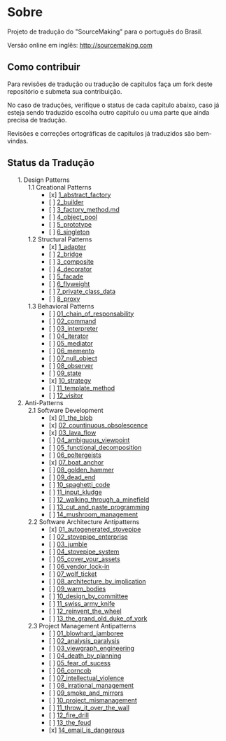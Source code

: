 Sobre
==============

Projeto de tradução do "SourceMaking" para o português do Brasil.

Versão online em inglês:
http://sourcemaking.com

## Como contribuir

Para revisões de tradução ou tradução de capitulos faça um fork deste repositório e submeta sua contribuição.

No caso de traduções, verifique o status de cada capitulo abaixo, caso já esteja sendo traduzido escolha outro capitulo ou uma parte que ainda precisa de tradução.

Revisões e correções ortográficas de capitulos já traduzidos são bem-vindas.

## Status da Tradução
<ul style="list-style:none;">
<li>1. Design Patterns 
  <ul style="list-style:none;">
    <li> 1.1 Creational Patterns 
    <ul style="list-style:none;">
      <li><ul><li>[x] <a href="https://github.com/henryhamon/sourcemaking/blob/master/1_design_patterns/1_creational_patterns/1_abstract_factory.md">1_abstract_factory</a></li></ul></li>
	  <li><ul><li>[ ] <a href="https://github.com/henryhamon/sourcemaking/blob/master/1_design_patterns/1_creational_patterns/2_builder.md">2_builder</a></li></ul></li>
	  <li><ul><li>[ ] <a href="https://github.com/henryhamon/sourcemaking/blob/master/1_design_patterns/1_creational_patterns/3_factory_method.md">3_factory_method.md</a></li></ul></li>
	  <li><ul><li>[ ] <a href="https://github.com/henryhamon/sourcemaking/blob/master/1_design_patterns/1_creational_patterns/4_object_pool.md">4_object_pool</a></li></ul></li>
	  <li><ul><li>[ ] <a href="https://github.com/henryhamon/sourcemaking/blob/master/1_design_patterns/1_creational_patterns/5_prototype.md">5_prototype</a></li></ul></li>
	  <li><ul><li>[ ] <a href="https://github.com/henryhamon/sourcemaking/blob/master/1_design_patterns/1_creational_patterns/6_singleton.md">6_singleton</a></li></ul></li>
      </ul>
    </li>
    <li> 1.2 Structural Patterns
    <ul style="list-style:none;">
      <li><ul><li>[x] <a href="https://github.com/henryhamon/sourcemaking/blob/master/1_design_patterns/2_structural_patterns/1_adapter.md">1_adapter</a></li></ul></li>
	  <li><ul><li>[ ] <a href="https://github.com/henryhamon/sourcemaking/blob/master/1_design_patterns/2_structural_patterns/2_bridge.md">2_bridge</a></li></ul></li>
	  <li><ul><li>[ ] <a href="https://github.com/henryhamon/sourcemaking/blob/master/1_design_patterns/2_structural_patterns/3_composite.md">3_composite</a></li></ul></li>
	  <li><ul><li>[ ] <a href="https://github.com/henryhamon/sourcemaking/blob/master/1_design_patterns/2_structural_patterns/4_decorator.md">4_decorator</a></li></ul></li>
	  <li><ul><li>[ ] <a href="https://github.com/henryhamon/sourcemaking/blob/master/1_design_patterns/2_structural_patterns/5_facade.md">5_facade</a></li></ul></li>
	  <li><ul><li>[ ] <a href="https://github.com/henryhamon/sourcemaking/blob/master/1_design_patterns/2_structural_patterns/6_flyweight.md">6_flyweight</a></li></ul></li>
	  <li><ul><li>[ ] <a href="https://github.com/henryhamon/sourcemaking/blob/master/1_design_patterns/2_structural_patterns/7_private_class_data.md">7_private_class_data</a></li></ul></li>
	  <li><ul><li>[ ] <a href="https://github.com/henryhamon/sourcemaking/blob/master/1_design_patterns/2_structural_patterns/8_proxy.md">8_proxy</a></li></ul></li>
      </ul>
    </li>
    <li> 1.3 Behavioral Patterns
    <ul style="list-style:none;">
      <li><ul><li>[ ] <a href="https://github.com/henryhamon/sourcemaking/blob/master/1_design_patterns/3_behavioral_patterns/01_chain_of_responsibility.md">01_chain_of_responsability</a></li></ul></li>
	  <li><ul><li>[ ] <a href="https://github.com/henryhamon/sourcemaking/blob/master/1_design_patterns/3_behavioral_patterns/02_command.md">02_command</a></li></ul></li>
	  <li><ul><li>[ ] <a href="https://github.com/henryhamon/sourcemaking/blob/master/1_design_patterns/3_behavioral_patterns/03_interpreter.md">03_interpreter</a></li></ul></li>
	  <li><ul><li>[ ] <a href="https://github.com/henryhamon/sourcemaking/blob/master/1_design_patterns/3_behavioral_patterns/04_iterator.md">04_iterator</a></li></ul></li>
	  <li><ul><li>[ ] <a href="https://github.com/henryhamon/sourcemaking/blob/master/1_design_patterns/3_behavioral_patterns/05_mediator.md">05_mediator</a></li></ul></li>
	  <li><ul><li>[ ] <a href="https://github.com/henryhamon/sourcemaking/blob/master/1_design_patterns/3_behavioral_patterns/06_memento.md">06_memento</a></li></ul></li>
	  <li><ul><li>[ ] <a href="https://github.com/henryhamon/sourcemaking/blob/master/1_design_patterns/3_behavioral_patterns/07_null_object.md">07_null_object</a></li></ul></li>
	  <li><ul><li>[ ] <a href="https://github.com/henryhamon/sourcemaking/blob/master/1_design_patterns/3_behavioral_patterns/08_observer.md">08_observer</a></li></ul></li>
	  <li><ul><li>[ ] <a href="https://github.com/henryhamon/sourcemaking/blob/master/1_design_patterns/3_behavioral_patterns/09_state.md">09_state</a></li></ul></li>
      <li><ul><li>[x] <a href="https://github.com/henryhamon/sourcemaking/blob/master/1_design_patterns/3_behavioral_patterns/10_strategy.md">10_strategy</a></li></ul></li>
	  <li><ul><li>[ ] <a href="https://github.com/henryhamon/sourcemaking/blob/master/1_design_patterns/3_behavioral_patterns/11_template_method.md">11_template_method</a></li></ul></li>
	  <li><ul><li>[ ] <a href="https://github.com/henryhamon/sourcemaking/blob/master/1_design_patterns/3_behavioral_patterns/12_visitor.md">12_visitor</a></li></ul></li>
      </ul>
    </li>
  </ul>
 </li>
 
 <li>2. Anti-Patterns
  <ul style="list-style:none;">
    <li> 2.1 Software Development
    <ul style="list-style:none;">
      <li><ul><li>[x] <a href="https://github.com/henryhamon/sourcemaking/blob/master/2_anti_patterns/1_software_development_antipatterns/01_the_blob.md">01_the_blob</a></li></ul></li>
      <li><ul><li>[x] <a href="https://github.com/henryhamon/sourcemaking/blob/master/2_anti_patterns/1_software_development_antipatterns/02_countinuous_obsolescence.md">02_countinuous_obsolescence</a></li></ul></li>
       <li><ul><li>[x] <a href="https://github.com/henryhamon/sourcemaking/blob/master/2_anti_patterns/1_software_development_antipatterns/03_lava_flow.md">03_lava_flow</a></li></ul></li>
       <li><ul><li>[ ] <a href="https://github.com/henryhamon/sourcemaking/blob/master/2_anti_patterns/1_software_development_antipatterns/04_ambiguous_viewpoint.md">04_ambiguous_viewpoint</a></li></ul></li>
       <li><ul><li>[ ] <a href="https://github.com/henryhamon/sourcemaking/blob/master/2_anti_patterns/1_software_development_antipatterns/05_functional_decomposition.md">05_functional_decomposition</a></li></ul></li>
       <li><ul><li>[ ] <a href="https://github.com/henryhamon/sourcemaking/blob/master/2_anti_patterns/1_software_development_antipatterns/06_poltergeists.md">06_poltergeists</a></li></ul></li>
       <li><ul><li>[x] <a href="https://github.com/henryhamon/sourcemaking/blob/master/2_anti_patterns/1_software_development_antipatterns/07_boat_anchor.md">07_boat_anchor</a></li></ul></li>
       <li><ul><li>[ ] <a href="https://github.com/henryhamon/sourcemaking/blob/master/2_anti_patterns/1_software_development_antipatterns/08_golden_hammer.md">08_golden_hammer</a></li></ul></li>
       <li><ul><li>[ ] <a href="https://github.com/henryhamon/sourcemaking/blob/master/2_anti_patterns/1_software_development_antipatterns/09_dead_end.md">09_dead_end</a></li></ul></li>
        <li><ul><li>[ ] <a href="https://github.com/henryhamon/sourcemaking/blob/master/2_anti_patterns/1_software_development_antipatterns/10_spaghetti_code.md">10_spaghetti_code</a></li></ul></li>
        <li><ul><li>[ ] <a href="https://github.com/henryhamon/sourcemaking/blob/master/2_anti_patterns/1_software_development_antipatterns/11_input_kludge.md">11_input_kludge</a></li></ul></li>
        <li><ul><li>[ ] <a href="https://github.com/henryhamon/sourcemaking/blob/master/2_anti_patterns/1_software_development_antipatterns/12_walking_through_a_minefield.md">12_walking_through_a_minefield</a></li></ul></li>
        <li><ul><li>[ ] <a href="https://github.com/henryhamon/sourcemaking/blob/master/2_anti_patterns/1_software_development_antipatterns/13_cut_and_paste_programming.md">13_cut_and_paste_programming</a></li></ul></li>
        <li><ul><li>[ ] <a href="https://github.com/henryhamon/sourcemaking/blob/master/2_anti_patterns/1_software_development_antipatterns/14_mushroom_management.md">14_mushroom_management</a></li></ul></li>
      </ul>
    </li>
    <li> 2.2 Software Architecture Antipatterns
    <ul style="list-style:none;">
      <li><ul><li>[x] <a href="https://github.com/henryhamon/sourcemaking/blob/master/2_anti_patterns/2_software_architecture_antipatterns/01_autogenerated_stovepipe.md">01_autogenerated_stovepipe</a></li></ul></li>
      <li><ul><li>[ ] <a href="https://github.com/henryhamon/sourcemaking/blob/master/2_anti_patterns/2_software_architecture_antipatterns/02_stovepipe_enterprise.md">02_stovepipe_enterprise</a></li></ul></li>
      <li><ul><li>[ ] <a href="https://github.com/henryhamon/sourcemaking/blob/master/2_anti_patterns/2_software_architecture_antipatterns/03_jumble.md">03_jumble</a></li></ul></li>
      <li><ul><li>[ ] <a href="https://github.com/henryhamon/sourcemaking/blob/master/2_anti_patterns/2_software_architecture_antipatterns/04_stovepipe_system.md">04_stovepipe_system</a></li></ul></li>
      <li><ul><li>[ ] <a href="https://github.com/henryhamon/sourcemaking/blob/master/2_anti_patterns/2_software_architecture_antipatterns/05_cover_your_assets.md">05_cover_your_assets</a></li></ul></li>
      <li><ul><li>[ ] <a href="https://github.com/henryhamon/sourcemaking/blob/master/2_anti_patterns/2_software_architecture_antipatterns/06_vendor_lock-in.md">06_vendor_lock-in</a></li></ul></li>
      <li><ul><li>[ ] <a href="https://github.com/henryhamon/sourcemaking/blob/master/2_anti_patterns/2_software_architecture_antipatterns/07_wolf_ticket.md">07_wolf_ticket</a></li></ul></li>
      <li><ul><li>[ ] <a href="https://github.com/henryhamon/sourcemaking/blob/master/2_anti_patterns/2_software_architecture_antipatterns/08_architecture_by_implication.md">08_architecture_by_implication</a></li></ul></li>
      <li><ul><li>[ ] <a href="https://github.com/henryhamon/sourcemaking/blob/master/2_anti_patterns/2_software_architecture_antipatterns/09_warm_bodies.md">09_warm_bodies</a></li></ul></li>
      <li><ul><li>[ ] <a href="https://github.com/henryhamon/sourcemaking/blob/master/2_anti_patterns/2_software_architecture_antipatterns/10_design_by_committee.md">10_design_by_committee</a></li></ul></li>
      <li><ul><li>[ ] <a href="https://github.com/henryhamon/sourcemaking/blob/master/2_anti_patterns/2_software_architecture_antipatterns/11_swiss_army_knife.md">11_swiss_army_knife</a></li></ul></li>
      <li><ul><li>[ ] <a href="https://github.com/henryhamon/sourcemaking/blob/master/2_anti_patterns/2_software_architecture_antipatterns/12_reinvent_the_wheel.md">12_reinvent_the_wheel</a></li></ul></li>
      <li><ul><li>[ ] <a href="https://github.com/henryhamon/sourcemaking/blob/master/2_anti_patterns/2_software_architecture_antipatterns/13_the_grand_old_duke_of_york.md">13_the_grand_old_duke_of_york</a></li></ul></li>
      </ul>
    </li>
    <li> 2.3 Project Management Antipatterns
    <ul style="list-style:none;">
    <li><ul><li>[ ] <a href="https://github.com/henryhamon/sourcemaking/blob/master/2_anti_patterns/3_project_management_antipatterns/01_blowhard_jamboree.md">01_blowhard_jamboree</a></li></ul></li>
      <li><ul><li>[ ] <a href="https://github.com/henryhamon/sourcemaking/blob/master/2_anti_patterns/3_project_management_antipatterns/02_analysis_paralysis.md">02_analysis_paralysis</a></li></ul></li>
      <li><ul><li>[ ] <a href="https://github.com/henryhamon/sourcemaking/blob/master/2_anti_patterns/3_project_management_antipatterns/03_viewgraph_engineering.md">03_viewgraph_engineering</a></li></ul></li>
      <li><ul><li>[ ] <a href="https://github.com/henryhamon/sourcemaking/blob/master/2_anti_patterns/3_project_management_antipatterns/04_death_by_planning.md">04_death_by_planning</a></li></ul></li>
      <li><ul><li>[ ] <a href="https://github.com/henryhamon/sourcemaking/blob/master/2_anti_patterns/3_project_management_antipatterns/05_fear_of_sucess.md">05_fear_of_sucess</a></li></ul></li>
      <li><ul><li>[ ] <a href="https://github.com/henryhamon/sourcemaking/blob/master/2_anti_patterns/3_project_management_antipatterns/06_corncob.md">06_corncob</a></li></ul></li>
      <li><ul><li>[ ] <a href="https://github.com/henryhamon/sourcemaking/blob/master/2_anti_patterns/3_project_management_antipatterns/07_intellectual_violence.md">07_intellectual_violence</a></li></ul></li>
      <li><ul><li>[ ] <a href="https://github.com/henryhamon/sourcemaking/blob/master/2_anti_patterns/3_project_management_antipatterns/08_irrational_management.md">08_irrational_management</a></li></ul></li>
      <li><ul><li>[ ] <a href="https://github.com/henryhamon/sourcemaking/blob/master/2_anti_patterns/3_project_management_antipatterns/09_smoke_and_mirrors.md">09_smoke_and_mirrors</a></li></ul></li>
      <li><ul><li>[ ] <a href="https://github.com/henryhamon/sourcemaking/blob/master/2_anti_patterns/3_project_management_antipatterns/10_project_mismanagement.md">10_project_mismanagement</a></li></ul></li>
      <li><ul><li>[ ] <a href="https://github.com/henryhamon/sourcemaking/blob/master/2_anti_patterns/3_project_management_antipatterns/11_throw_it_over_the_wall.md">11_throw_it_over_the_wall</a></li></ul></li>
      <li><ul><li>[ ] <a href="https://github.com/henryhamon/sourcemaking/blob/master/2_anti_patterns/3_project_management_antipatterns/12_fire_drill.md">12_fire_drill</a></li></ul></li>
      <li><ul><li>[ ] <a href="https://github.com/henryhamon/sourcemaking/blob/master/2_anti_patterns/3_project_management_antipatterns/13_the_feud.md">13_the_feud</a></li></ul></li>
      <li><ul><li>[x] <a href="https://github.com/henryhamon/sourcemaking/blob/master/2_anti_patterns/3_project_management_antipatterns/14_email_is_dangerous.md">14_email_is_dangerous</a></li></ul></li>
      </ul>
    </li>
    
  </ul>
 </li>
</ul>
